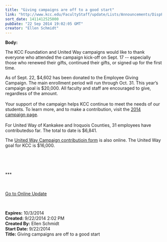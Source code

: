 ```yaml
---
title: "Giving campaigns are off to a good start"
link: "http://www.kcc.edu/FacultyStaff/update/Lists/Announcements/DispForm.aspx?ID=1638"
sort_date: 1411412525000
pubDate: "22 Sep 2014 19:02:05 GMT"
creator: "Ellen Schmidt"
---
```


<div><b>Body:</b> <div class="ExternalClassC28CD4B62DA1488C8A3CB3B387566337"><p>​The KCC Foundation and United Way campaigns would like to thank everyone who attended the campaign kick-off on Sept. 17 -- especially those who renewed their gifts, continued their gifts, or signed up for the first time. </p>
<p>As of Sept. 22, $4,602 has been donated to the Employee Giving Campaign. The main enrollment period will run through Oct. 31. This year’s campaign goal is $20,000. All faculty and staff are encouraged to give, regardless of the amount. <br /><br />Your support of the campaign helps KCC continue to meet the needs of our students. To learn more, and to make a contribution, visit the <a href="/Foundation/giving/eg/Pages/2014campaign.aspx">2014 campaign page</a>. <br /><br />For United Way of Kankakee and Iroquois Counties, 31 employees have contributedso far. The total to date is $6,841. </p>
<p>The <a href="/FacultyStaff/departments/hr/Documents/2014%20United%20Way%20Pledge%20Form.pdf">United Way Campaign contributioin form</a> is also online. The United Way goal for KCC is $16,000. </p>
<p> </p>
<p> </p>
<p>***</p>
<p> </p>
<p><a href="/update">Go to Online Update</a></p>
<p> </p></div></div>
<div><b>Expires:</b> 10/3/2014</div>
<div><b>Created:</b> 9/22/2014 2:02 PM</div>
<div><b>Created By:</b> Ellen Schmidt</div>
<div><b>Start Date:</b> 9/22/2014</div>
<div><b>Title:</b> Giving campaigns are off to a good start</div>
